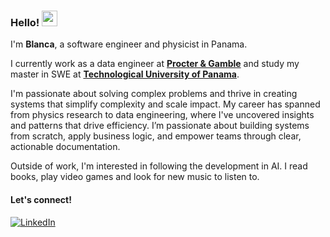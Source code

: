 ### Hello! <img src="https://emojis.slackmojis.com/emojis/images/1536351075/4594/blob-wave.gif" width="25"/>

I'm **Blanca**, a software engineer and physicist in Panama.

I currently work as a data engineer at [**Procter & Gamble**](https://us.pg.com/) and study my master in SWE at [**Technological University of Panama**](https://utp.ac.pa/).

I'm passionate about solving complex problems and thrive in creating systems that simplify complexity and scale impact. My career has spanned from physics research to data engineering, where I've uncovered insights and patterns that drive efficiency. I’m passionate about building systems from scratch, apply business logic, and empower teams through clear, actionable documentation.

Outside of work, I'm interested in following the development in AI. I read books, play video games and look for new music to listen to.

#### Let's connect!
[<img alt="LinkedIn" src="https://img.shields.io/badge/LinkedIn-%230E76A8.svg?&style=for-the-badge&logo=LinkedIn&logoColor=white" />](https://linkedin.com/in/blancamorillo)

